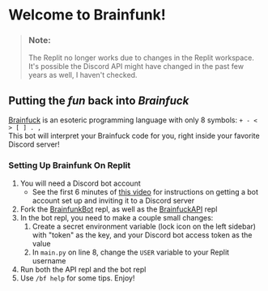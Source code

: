 # Welcome to Brainfunk!

> ### Note:
> The Replit no longer works due to changes in the Replit workspace. It's possible the Discord API might have changed in the past few years as well, I haven't checked.

## Putting the *fun* back into *Brainfuck*

[Brainfuck](https://wikipedia.org/wiki/Brainfuck) is an esoteric programming language with only 8 symbols: ` + - < > [ ] . , `  
This bot will interpret your Brainfuck code for you, right inside your favorite Discord server!

### Setting Up Brainfunk On Replit
1. You will need a Discord bot account
    - See the first 6 minutes of [this video](https://www.youtube.com/watch?v=SPTfmiYiuok) for instructions on getting a bot account set up and inviting it to a Discord server
2. Fork the [BrainfunkBot](https://replit.com/@quazillionaire/BrainfunkBot) repl, as well as the [BrainfuckAPI](https://replit.com/@quazillionaire/BrainfuckAPI) repl
3. In the bot repl, you need to make a couple small changes:
    1. Create a secret environment variable (lock icon on the left sidebar) with "token" as the key, and your Discord bot access token as the value
    2. In `main.py` on line 8, change the `USER` variable to your Replit username
4. Run both the API repl and the bot repl
5. Use `/bf help` for some tips. Enjoy!
